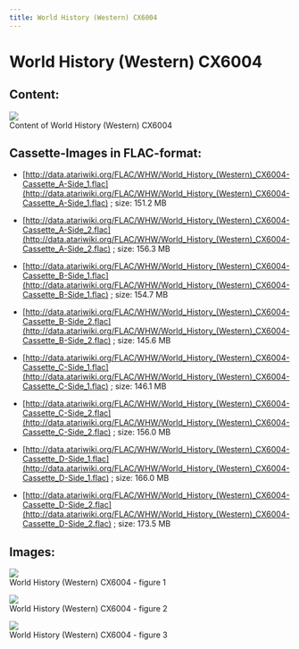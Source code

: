 ```yaml
---
title: World History (Western) CX6004
---
```

# World History (Western) CX6004  
## Content:  
![](attachments/World+History+%28Western%29+CX6004.jpg)  
Content of World History (Western) CX6004  
  
## Cassette-Images in FLAC-format:  
- [http://data.atariwiki.org/FLAC/WHW/World_History_(Western)_CX6004-Cassette_A-Side_1.flac](http://data.atariwiki.org/FLAC/WHW/World_History_(Western)_CX6004-Cassette_A-Side_1.flac) ; size: 151.2 MB  
  
- [http://data.atariwiki.org/FLAC/WHW/World_History_(Western)_CX6004-Cassette_A-Side_2.flac](http://data.atariwiki.org/FLAC/WHW/World_History_(Western)_CX6004-Cassette_A-Side_2.flac) ; size: 156.3 MB  
  
- [http://data.atariwiki.org/FLAC/WHW/World_History_(Western)_CX6004-Cassette_B-Side_1.flac](http://data.atariwiki.org/FLAC/WHW/World_History_(Western)_CX6004-Cassette_B-Side_1.flac) ; size: 154.7 MB  
  
- [http://data.atariwiki.org/FLAC/WHW/World_History_(Western)_CX6004-Cassette_B-Side_2.flac](http://data.atariwiki.org/FLAC/WHW/World_History_(Western)_CX6004-Cassette_B-Side_2.flac) ; size: 145.6 MB  
  
- [http://data.atariwiki.org/FLAC/WHW/World_History_(Western)_CX6004-Cassette_C-Side_1.flac](http://data.atariwiki.org/FLAC/WHW/World_History_(Western)_CX6004-Cassette_C-Side_1.flac) ; size: 146.1 MB  
  
- [http://data.atariwiki.org/FLAC/WHW/World_History_(Western)_CX6004-Cassette_C-Side_2.flac](http://data.atariwiki.org/FLAC/WHW/World_History_(Western)_CX6004-Cassette_C-Side_2.flac) ; size: 156.0 MB  
  
- [http://data.atariwiki.org/FLAC/WHW/World_History_(Western)_CX6004-Cassette_D-Side_1.flac](http://data.atariwiki.org/FLAC/WHW/World_History_(Western)_CX6004-Cassette_D-Side_1.flac) ; size: 166.0 MB  
  
- [http://data.atariwiki.org/FLAC/WHW/World_History_(Western)_CX6004-Cassette_D-Side_2.flac](http://data.atariwiki.org/FLAC/WHW/World_History_(Western)_CX6004-Cassette_D-Side_2.flac) ; size: 173.5 MB  
## Images:  
![](attachments/P01.jpg)  
World History (Western) CX6004 - figure 1   
  
![](attachments/P02.jpg)  
World History (Western) CX6004 - figure 2   
  
![](attachments/P03.jpg)  
World History (Western) CX6004 - figure 3   
  
